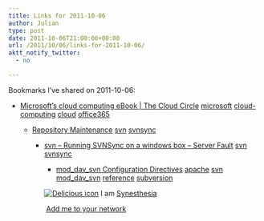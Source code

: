 ```yaml
---
title: Links for 2011-10-06
author: Julian
type: post
date: 2011-10-06T21:00:00+00:00
url: /2011/10/06/links-for-2011-10-06/
aktt_notify_twitter:
  - no

---
```

Bookmarks I&#8217;ve shared on 2011-10-06:

  * [Microsoft&#8217;s cloud computing eBook | The Cloud Circle][1] 
    [microsoft][2] [cloud-computing][3] [cloud][4] [office365][5] </li> 
    
      * [Repository Maintenance][6] 
        [svn][7] [svnsync][8] </li> 
        
          * [svn &#8211; Running SVNSync on a windows box &#8211; Server Fault][9] 
            [svn][7] [svnsync][8] </li> 
            
              * [mod\_dav\_svn Configuration Directives][10] 
                [apache][11] [svn][7] [mod\_dav\_svn][12] [reference][13] [subversion][14] </li> </ul> 
                
                <p class="deliciouslink">
                  <a href="https://del.icio.us/synesthesia" title="See all my bookmarks on del.icio.us"><img src="https://www.synesthesia.co.uk/images/deliciousicon.jpg" alt="Delicious icon" /></a>&nbsp;I am <a href="https://del.icio.us/synesthesia" title="See all my bookmarks on del.icio.us">Synesthesia</a>
                </p>
                
                <p class="deliciouslink">
                  <a href="https://del.icio.us/network?add=synesthesia" title="Add me to your del.icio.us network"><img src="https://www.synesthesia.co.uk/images/add.gif" alt="" /></a>&nbsp;<a href="https://del.icio.us/network?add=synesthesia" title="Add me to your del.icio.us network">Add me to your network</a>
                </p>

 [1]: https://www.thecloudcircle.com/article/microsofts-cloud-computing-ebook
 [2]: https://www.delicious.com/synesthesia/microsoft
 [3]: https://www.delicious.com/synesthesia/cloud-computing
 [4]: https://www.delicious.com/synesthesia/cloud
 [5]: https://www.delicious.com/synesthesia/office365
 [6]: https://svnbook.red-bean.com/en/1.6/svn.reposadmin.maint.html#svn.reposadmin.maint.replication
 [7]: https://www.delicious.com/synesthesia/svn
 [8]: https://www.delicious.com/synesthesia/svnsync
 [9]: https://serverfault.com/questions/115128/running-svnsync-on-a-windows-box
 [10]: https://svnbook.red-bean.com/en/1.5/svn.ref.mod_dav_svn.conf.html
 [11]: https://www.delicious.com/synesthesia/apache
 [12]: https://www.delicious.com/synesthesia/mod_dav_svn
 [13]: https://www.delicious.com/synesthesia/reference
 [14]: https://www.delicious.com/synesthesia/subversion